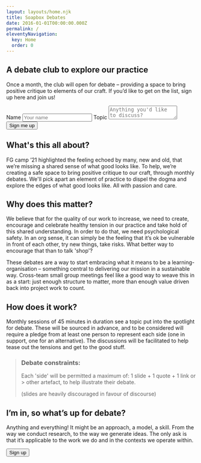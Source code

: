 ```yaml
---
layout: layouts/home.njk
title: Soapbox Debates
date: 2016-01-01T00:00:00.000Z
permalink: /
eleventyNavigation:
  key: Home
  order: 0
---
```


<section class="intro" id="intro">
<h1 class="main-title">A debate club to explore our practice</h1>
<p>Once a month, the club will open for debate – providing a space to bring positive critique to elements of our craft. If you’d like to get on the list, sign up here and join us!</p>
<form name="soapbox" method="POST" data-netlify="true">
  <label for="name">Name</label>
  <input type="text" name="name" id="name" autocomplete="name" placeholder="Your name" title="Please enter your name" required>
  <label for="topic">Topic</label>
  <textarea name="topic" id="topic" placeholder="Anything you'd like to discuss?" rows="2" required></textarea>
  <button type="submit">Sign me up</button>
</form>
</section>

## What's this all about?
FG camp ’21 highlighted the feeling echoed by many, new and old, that we’re missing a shared sense of what good looks like. To help, we’re creating a safe space to bring positive critique to our craft, through monthly debates. We'll pick apart an element of practice to dispel the dogma and explore the edges of what good looks like. All with passion and care.

## Why does this matter?
We believe that for the quality of our work to increase, we need to create, encourage and celebrate healthy tension in our practice and take hold of this shared understanding. In order to do that, we need psychological safety. In an org sense, it can simply be the feeling that it’s ok be vulnerable in front of each other, try new things, take risks. What better way to encourage that than to talk 'shop'?

These debates are a way to start embracing what it means to be a learning-organisation – something central to delivering our mission in a sustainable way. Cross-team small group meetings feel like a good way to weave this in as a start: just enough structure to matter, more than enough value driven back into project work to count.

## How does it work?
Monthly sessions of 45 minutes in duration see a topic put into the spotlight for debate. These will be sourced in advance, and to be considered will require a pledge from at least one person to represent each side (one in support, one for an alternative). The discussions will be facilitated to help tease out the tensions and get to the good stuff.

> ### Debate constraints:
> Each 'side' will be permitted a maximum of: 1 slide + 1 quote + 1 link or > other artefact, to help illustrate their debate.
> <p>(slides are heavily discouraged in favour of discourse)</p>

## I’m in, so what’s up for debate?
Anything and everything! It might be an approach, a model, a skill. From the way we conduct research, to the way we generate ideas. The only ask is that it’s applicable to the work we do and in the contexts we operate within.

<a href="#intro"><button>Sign up</button></a>
